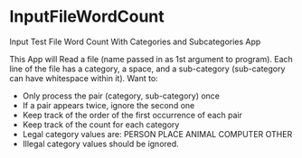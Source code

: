 # InputFileWordCount
Input Test File Word Count With Categories and Subcategories App

This App will Read a file (name passed in as 1st argument to program). Each line of the file has a category, a space, and a sub-category (sub-category can
have whitespace within it). Want to:
- Only process the pair (category, sub-category) once
- If a pair appears twice, ignore the second one
- Keep track of the order of the first occurrence of each pair
- Keep track of the count for each category
- Legal category values are: PERSON PLACE ANIMAL COMPUTER OTHER
- Illegal category values should be ignored.

